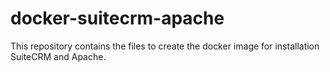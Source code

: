 # docker-suitecrm-apache

This repository contains the files to create the docker image for installation SuiteCRM and Apache. 
